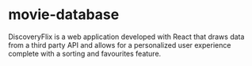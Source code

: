# movie-database
DiscoveryFlix is a web application developed with React that draws data from a third party API and allows for a personalized user experience complete with a sorting and favourites feature. 
